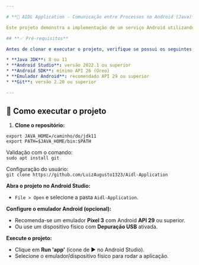 ```yaml
---

# **📱 AIDL Application - Comunicação entre Processos no Android (Java)**

Este projeto demonstra a implementação de um serviço Android utilizando **AIDL (Android Interface Definition Language)** para comunicação entre processos (IPC), desenvolvido em **Java** no Android Studio.

## **✅ Pré-requisitos**

Antes de clonar e executar o projeto, verifique se possui os seguintes requisitos instalados:

* **Java JDK**: 8 ou 11  
* **Android Studio**: versão 2022.1 ou superior  
* **Android SDK**: mínimo API 26 (Oreo)  
* **Emulador Android**: recomendado API 29 ou superior  
* **Git**: versão 2.20 ou superior

---
```


## **🚀 Como executar o projeto**

1. **Clone o repositório:**

`export JAVA_HOME=/caminho/do/jdk11`  
`export PATH=$JAVA_HOME/bin:$PATH`

Validação com o comando:  
`sudo apt install git`

Configuração do usuário:  
`git clone https://github.com/LuizAugusto1323/Aidl-Application`

**Abra o projeto no Android Studio:**

* `File > Open` e selecione a pasta `Aidl-Application`.

**Configure o emulador Android (opcional):**

* Recomenda-se um emulador **Pixel 3** com Android **API 29** ou superior.  
* Ou use um dispositivo físico com **Depuração USB** ativada.

**Execute o projeto:**

* Clique em **Run 'app'** (ícone de ▶️ no Android Studio).  
* Selecione o emulador/dispositivo físico para rodar a aplicação.

